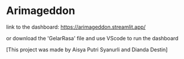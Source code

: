 # Arimageddon
link to the dashboard: https://arimageddon.streamlit.app/

or download the 'GelarRasa' file and use VScode to run the dashboard

[This project was made by Aisya Putri Syanurli and Dianda Destin]
